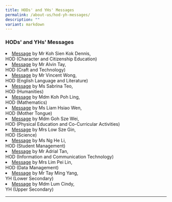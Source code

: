 ```yaml
---
title: HODs' and YHs' Messages
permalink: /about-us/hod-yh-messages/
description: ""
variant: markdown
---
```

### HODs' and YHs' Messages

<li><a href="/student-development/character-and-citizenship-edu/hod-message/">Message</a> by Mr Koh Sien Kok Dennis, <br>HOD (Character and Citizenship Education)</li>

<li><a href="/academic-programmes/craft-and-technology/hod-message/">Message</a> by Mr Alvin Tay, <br>HOD (Craft and Technology)</li>


<li><a href="/academic-programmes/english-language-and-literature/hod-message/">Message</a> by Mr Vincent Wong, <br>HOD (English Language and Literature)</li>

<li><a href="/academic-programmes/humanities/hod-message">Message</a> by Ms Sabrina Teo, <br>HOD (Humanities)</li>

<li><a href="/academic-programmes/mathematics/hod-message/">Message</a> by Mdm Koh Poh Ling, <br>HOD (Mathematics)</li>

<li><a href="/academic-programmes/mother-tongue-languages/hod-message/">Message</a> by Ms Liam Hsiao Wen, <br>HOD (Mother Tongue)</li>

<li><a href="/academic-programmes/physical-education/hod-message/">Message</a> by Mdm Goh Sze Wei, <br>HOD (Physical Education and Co-Curricular Activities)</li>

<li><a href="/academic-programmes/science/hod-message/">Message</a> by Mrs Low Sze Gin, <br>HOD (Science)</li>

<li><a href="/student-development/student-management/hod-message/">Message</a> by Ms Ng He Li, <br>HOD (Student Management)</li>

<li><a href="/academic-programmes/ict/hod-message/">Message</a> by Mr Adrial Tan, <br>HOD (Information and Communication Technology)</li>

<li><a href="/hod-data-management-message/">Message</a> by Mrs Lim Pei Lin, <br>HOD (Data Management)</li>

<li><a href="/student-development/year-head-team/message-yh-ls/">Message</a> by Mr Tay Ming Yang, <br>YH (Lower Secondary)</li>

<li><a href="/student-development/year-head-team/message-yh-us/">Message</a> by Mdm Lum Cindy, <br>YH (Upper Secondary)</li>

<hr>